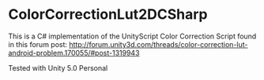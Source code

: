 # ColorCorrectionLut2DCSharp

This is a C# implementation of the UnityScript Color Correction Script found in this forum post:
http://forum.unity3d.com/threads/color-correction-lut-android-problem.170055/#post-1319943

Tested with Unity 5.0 Personal
